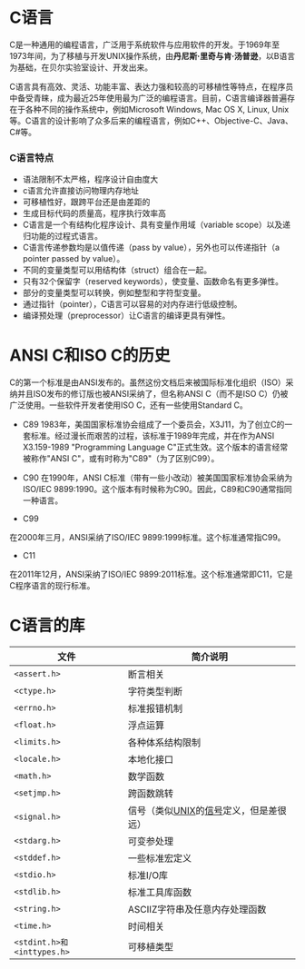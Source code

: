 # C语言

C是一种通用的编程语言，广泛用于系统软件与应用软件的开发。于1969年至1973年间，为了移植与开发UNIX操作系统，由**丹尼斯·里奇与肯·汤普逊**，以B语言为基础，在贝尔实验室设计、开发出来。

C语言具有高效、灵活、功能丰富、表达力强和较高的可移植性等特点，在程序员中备受青睐，成为最近25年使用最为广泛的编程语言。目前，C语言编译器普遍存在于各种不同的操作系统中，例如Microsoft Windows, Mac OS X, Linux, Unix等。C语言的设计影响了众多后来的编程语言，例如C++、Objective-C、Java、C#等。

### C语言特点

- 语法限制不太严格，程序设计自由度大
- c语言允许直接访问物理内存地址
- 可移植性好，跟跨平台还是由差距的
- 生成目标代码的质量高，程序执行效率高
- C语言是一个有结构化程序设计、具有变量作用域（variable scope）以及递归功能的过程式语言。
- C语言传递参数均是以值传递（pass by value），另外也可以传递指针（a pointer passed by value）。
- 不同的变量类型可以用结构体（struct）组合在一起。
- 只有32个保留字（reserved keywords），使变量、函数命名有更多弹性。
- 部分的变量类型可以转换，例如整型和字符型变量。
- 通过指针（pointer），C语言可以容易的对内存进行低级控制。
- 编译预处理（preprocessor）让C语言的编译更具有弹性。

#  ANSI C和ISO C的历史

C的第一个标准是由ANSI发布的。虽然这份文档后来被国际标准化组织（ISO）采纳并且ISO发布的修订版也被ANSI采纳了，但名称ANSI C（而不是ISO C）仍被广泛使用。一些软件开发者使用ISO C，还有一些使用Standard C。

- C89
1983年，美国国家标准协会组成了一个委员会，X3J11，为了创立C的一套标准。经过漫长而艰苦的过程，该标准于1989年完成，并在作为ANSI X3.159-1989 "Programming Language C"正式生效。这个版本的语言经常被称作"ANSI C"，或有时称为"C89"（为了区别C99）。

- C90
在1990年，ANSI C标准（带有一些小改动）被美国国家标准协会采纳为ISO/IEC 9899:1990。这个版本有时候称为C90。因此，C89和C90通常指同一种语言。

- C99

在2000年三月，ANSI采纳了ISO/IEC 9899:1999标准。这个标准通常指C99。

- C11

在2011年12月，ANSI采纳了ISO/IEC 9899:2011标准。这个标准通常即C11，它是C程序语言的现行标准。




# C语言的库

| 文件 | 简介说明 |
|---|---|
| `<assert.h>` | 断言相关 |
|`<ctype.h>` | 字符类型判断 |
| `<errno.h>` | 标准报错机制 |
| `<float.h>` | 浮点运算 |
| `<limits.h>` | 各种体系结构限制 |
| `<locale.h>` | 本地化接口 |
| `<math.h>` | 数学函数 |
| `<setjmp.h>` | 跨函数跳转 |
| `<signal.h>` | 信号（类似[UNIX](https://zh.wikipedia.org/wiki/UNIX "UNIX")的[信号](https://zh.wikipedia.org/wiki/%E4%BF%A1%E5%8F%B7_(Unix) "信号 (Unix)")定义，但是差很远） |
| `<stdarg.h>` | 可变参处理 |
| `<stddef.h>` | 一些标准宏定义 |
| `<stdio.h> `| 标准I/O库 |
| `<stdlib.h>` | 标准工具库函数 |
| `<string.h>` | ASCIIZ字符串及任意内存处理函数 |
| `<time.h>`| 时间相关 |
| `<stdint.h>和<inttypes.h>`| 可移植类型 |
